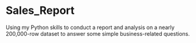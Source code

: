 # Sales_Report
Using my Python skills to conduct a report and analysis on a nearly 200,000-row dataset to answer some simple business-related questions.
